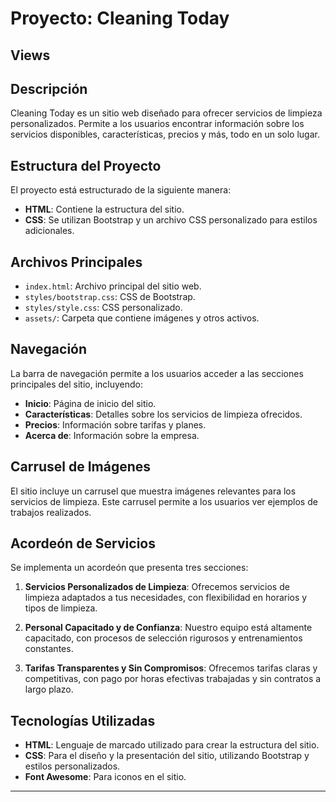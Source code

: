 # Proyecto: Cleaning Today

## Views


## Descripción

Cleaning Today es un sitio web diseñado para ofrecer servicios de limpieza personalizados. Permite a los usuarios encontrar información sobre los servicios disponibles, características, precios y más, todo en un solo lugar.

## Estructura del Proyecto

El proyecto está estructurado de la siguiente manera:

- **HTML**: Contiene la estructura del sitio.
- **CSS**: Se utilizan Bootstrap y un archivo CSS personalizado para estilos adicionales.

## Archivos Principales

- `index.html`: Archivo principal del sitio web.
- `styles/bootstrap.css`: CSS de Bootstrap.
- `styles/style.css`: CSS personalizado.
- `assets/`: Carpeta que contiene imágenes y otros activos.

## Navegación

La barra de navegación permite a los usuarios acceder a las secciones principales del sitio, incluyendo:

- **Inicio**: Página de inicio del sitio.
- **Características**: Detalles sobre los servicios de limpieza ofrecidos.
- **Precios**: Información sobre tarifas y planes.
- **Acerca de**: Información sobre la empresa.

## Carrusel de Imágenes

El sitio incluye un carrusel que muestra imágenes relevantes para los servicios de limpieza. Este carrusel permite a los usuarios ver ejemplos de trabajos realizados.

## Acordeón de Servicios

Se implementa un acordeón que presenta tres secciones:

1. **Servicios Personalizados de Limpieza**: Ofrecemos servicios de limpieza adaptados a tus necesidades, con flexibilidad en horarios y tipos de limpieza.
   
2. **Personal Capacitado y de Confianza**: Nuestro equipo está altamente capacitado, con procesos de selección rigurosos y entrenamientos constantes.

3. **Tarifas Transparentes y Sin Compromisos**: Ofrecemos tarifas claras y competitivas, con pago por horas efectivas trabajadas y sin contratos a largo plazo.

## Tecnologías Utilizadas

- **HTML**: Lenguaje de marcado utilizado para crear la estructura del sitio.
- **CSS**: Para el diseño y la presentación del sitio, utilizando Bootstrap y estilos personalizados.
- **Font Awesome**: Para iconos en el sitio.


---

